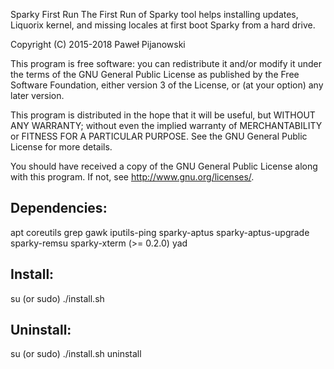 Sparky First Run
The First Run of Sparky tool helps installing updates, Liquorix kernel, and missing locales at first boot Sparky from a hard drive.

Copyright (C) 2015-2018 Paweł Pijanowski

This program is free software: you can redistribute it and/or modify
it under the terms of the GNU General Public License as published by
the Free Software Foundation, either version 3 of the License, or
(at your option) any later version.

This program is distributed in the hope that it will be useful,
but WITHOUT ANY WARRANTY; without even the implied warranty of
MERCHANTABILITY or FITNESS FOR A PARTICULAR PURPOSE.  See the
GNU General Public License for more details.

You should have received a copy of the GNU General Public License
along with this program.  If not, see <http://www.gnu.org/licenses/>.

Dependencies:
-------------
apt
coreutils
grep
gawk
iputils-ping
sparky-aptus
sparky-aptus-upgrade
sparky-remsu
sparky-xterm (>= 0.2.0)
yad

Install:
-------------
su (or sudo) 
./install.sh

Uninstall:
-------------
su (or sudo)
./install.sh uninstall
